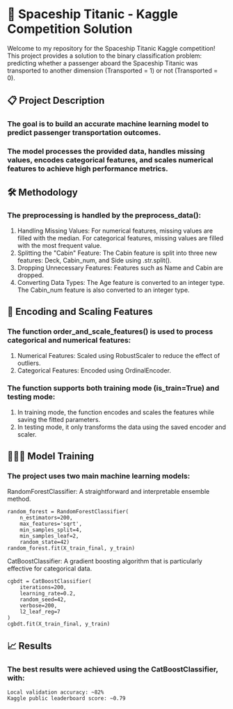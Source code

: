 # 🚢 Spaceship Titanic - Kaggle Competition Solution

Welcome to my repository for the Spaceship Titanic Kaggle competition!
This project provides a solution to the binary classification problem: predicting whether a passenger aboard the Spaceship Titanic was transported to another dimension (Transported = 1) or not (Transported = 0).

## 📋 Project Description

### The goal is to build an accurate machine learning model to predict passenger transportation outcomes.
### The model processes the provided data, handles missing values, encodes categorical features, and scales numerical features to achieve high performance metrics.

## 🛠️ Methodology

### The preprocessing is handled by the preprocess_data():

1. Handling Missing Values:
    For numerical features, missing values are filled with the median.
    For categorical features, missing values are filled with the most frequent value.
2. Splitting the "Cabin" Feature:
    The Cabin feature is split into three new features: Deck, Cabin_num, and Side using .str.split().
3. Dropping Unnecessary Features:
    Features such as Name and Cabin are dropped.
4. Converting Data Types:
    The Age feature is converted to an integer type.
    The Cabin_num feature is also converted to an integer type.


## 🔋 Encoding and Scaling Features

### The function order_and_scale_features() is used to process categorical and numerical features:

1. Numerical Features: Scaled using RobustScaler to reduce the effect of outliers.
2. Categorical Features: Encoded using OrdinalEncoder.

### The function supports both training mode (is_train=True) and testing mode:

1. In training mode, the function encodes and scales the features while saving the fitted parameters.
2. In testing mode, it only transforms the data using the saved encoder and scaler.

## 🚴🏻‍♂️ Model Training

### The project uses two main machine learning models:

RandomForestClassifier: A straightforward and interpretable ensemble method.
    
    random_forest = RandomForestClassifier(
        n_estimators=200,
        max_features='sqrt',
        min_samples_split=4,
        min_samples_leaf=2,
        random_state=42)
    random_forest.fit(X_train_final, y_train)

CatBoostClassifier: A gradient boosting algorithm that is particularly effective for categorical data.

    cgbdt = CatBoostClassifier(
        iterations=200,
        learning_rate=0.2,
        random_seed=42,
        verbose=200,
        l2_leaf_reg=7
    )
    cgbdt.fit(X_train_final, y_train)

## 📈 Results

### The best results were achieved using the CatBoostClassifier, with:

    Local validation accuracy: ~82%
    Kaggle public leaderboard score: ~0.79
